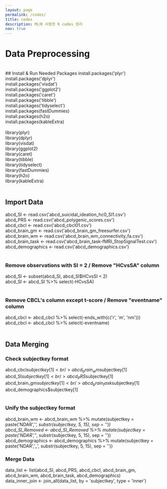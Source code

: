 ```yaml
---
layout: page
permalink: /codes/
title: codes
description: ML에 사용한 R codes 정리
nav: true
---
```


# Data Preprocessing
<br/>
## Install & Run Needed Packages
install.packages('plyr') <br/>
install.packages('dplyr') <br/>
install.packages('visdat') <br/>
install.packages('ggplot2') <br/>
install.packages('caret') <br/>
install.packages('tibble') <br/>
install.packages('tidyselect') <br/>
install.packages(fastDummies) <br/>
install.packages(h2o) <br/>
install.packages(kableExtra) <br/>
<br/>
library(plyr) <br/>
library(dplyr) <br/>
library(visdat) <br/>
library(ggplot2) <br/>
library(caret) <br/>
library(tibble) <br/>
library(tidyselect) <br/>
library(fastDummies) <br/>
library(h2o) <br/>
library(kableExtra) <br/>
<br/>

## Import Data
abcd_SI <- read.csv('abcd_suicidal_ideation_hc0_SI1.csv') <br/>
abcd_PRS <- read.csv('abcd_polygenic_scores.csv') <br/>
abcd_cbcl <- read.csv('abcd_cbcl01.csv') <br/>
abcd_brain_gm <- read.csv('abcd_brain_gm_freesurfer.csv') <br/>
abcd_brain_wm <- read.csv('abcd_brain_wm_connectivity_fa.csv') <br/>
abcd_brain_task <- read.csv('abcd_brain_task-fMRI_StopSignalTest.csv') <br/>
abcd_demographics <- read.csv('abcd_demographics.csv') <br/>
<br/>

### Remove observations with SI = 2 / Remove "HCvsSA" column
abcd_SI <- subset(abcd_SI, abcd_SI$HCvsSI < 2) <br/>
abcd_SI <- abcd_SI %>% select(-HCvsSA) <br/>
<br/>

### Remove CBCL's column except t-score / Remove "eventname" column
abcd_cbcl <- abcd_cbcl %>% select(-ends_with(c('r', 'm', 'nm'))) <br/>
abcd_cbcl <- abcd_cbcl %>% select(-eventname) <br/>
<br/>

## Data Merging
### Check subjectkey format
abcd_cbcl$subjectkey[1] <br/>
abcd_brain_wm$subjectkey[1] <br/>
abcd_SI$subjectkey[1] <br/>
abcd_PRS$subjectkey[1] <br/>
abcd_brain_gm$subjectkey[1] <br/>
abcd_brain_task$subjectkey[1] <br/>
abcd_demographics$subjectkey[1] <br/>
<br/>

### Unify the subjectkey format
abcd_brain_wm <- abcd_brain_wm %>%
  mutate(subjectkey = paste('NDAR','_', substr(subjectkey, 5, 15), sep = '')) <br/>
abcd_SI_Removed <- abcd_SI_Removed %>%
  mutate(subjectkey = paste('NDAR','_', substr(subjectkey, 5, 15), sep = '')) <br/>
abcd_demographics <- abcd_demographics %>%
  mutate(subjectkey = paste('NDAR','_', substr(subjectkey, 5, 15), sep = '')) <br/>

### Merge Data
data_list <- list(abcd_SI, abcd_PRS, abcd_cbcl, abcd_brain_gm, abcd_brain_wm, abcd_brain_task, abcd_demographics) <br/>
data_inner_join <- join_all(data_list, by = 'subjectkey', type = 'inner') <br/>
